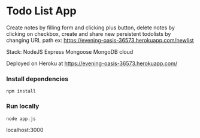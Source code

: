# Todo List App

Create notes by filling form and clicking plus button, delete notes by clicking on checkbox, create and share new persistent todolists by changing URL path ex: https://evening-oasis-36573.herokuapp.com/newlist


Stack: NodeJS Express Mongoose MongoDB cloud

Deployed on Heroku at https://evening-oasis-36573.herokuapp.com/

### Install dependencies
```console
npm install
```
### Run locally
```console
node app.js
```
localhost:3000
